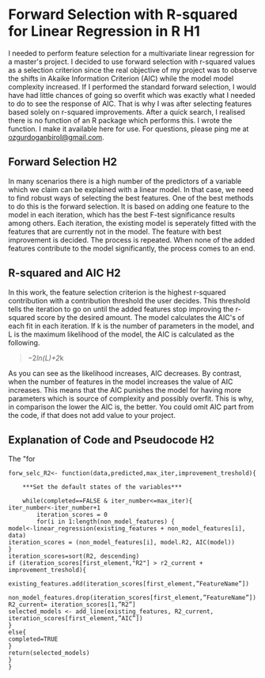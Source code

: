 # Forward Selection with R-squared for Linear Regression in R H1

I needed to perform feature selection for a multivariate linear regression for a master's project. I decided to use forward selection with r-squared values as a selection criterion since the real objective of my project was to observe the shifts in Akaike Information Criterion (AIC) while the model model complexity increased. If I performed the standard forward selection, I would have had little chances of going so overfit which was exactly what I needed to do to see the response of AIC. That is why I was after selecting features based solely on r-squared improvements. After a quick search, I realised there is no function of an R package which performs this. I wrote the function. I make it available here for use. For questions, please ping me at ozgurdoganbirol@gmail.com.

## Forward Selection H2

In many scenarios there is a high number of the predictors of a variable which we claim can be explained with a linear model. In that case, we need to find robust ways of selecting the best features. One of the best methods to do this is the forward selection. It is based on adding one feature to the model in each iteration, which has the best F-test significance results among others. Each iteration, the existing model is seperately fitted with the features that are currently not in the model. The feature with best improvement is decided. The process is repeated. When none of the added features contribute to the model significantly, the process comes to an end.

## R-squared and AIC H2

In this work, the feature selection criterion is the highest r-squared contribution with a contribution threshold the user decides. This threshold tells the iteration to go on until the added features stop improving the r-squared score by the desired amount. The model calculates the AIC's of each fit in each iteration. If k is the number of parameters in the model, and L is the maximum likelihood of the model, the AIC is calculated as the following. 

> −2*ln(L)+2*k  

As you can see as the likelihood increases, AIC decreases. By contrast, when the number of features in the model increases the value of AIC increases. This means that the AIC punishes the model for having more parameters which is source of complexity and possibly overfit. This is why, in comparison the lower the AIC is, the better. You could omit AIC part from the code, if that does not add value to your project.

## Explanation of Code and Pseudocode H2

The "for

```
forw_selc_R2<- function(data,predicted,max_iter,improvement_treshold){

	***Set the default states of the variables***
  
	while(completed==FALSE & iter_number<=max_iter){
iter_number<-iter_number+1
		iteration_scores = 0
		for(i in 1:length(non_model_features) {
model<-linear_regression(existing_features + non_model_features[i], data)
iteration_scores = (non_model_features[i], model.R2, AIC(model))
}
iteration_scores=sort(R2, descending)
if (iteration_scores[first_element,"R2"] > r2_current + improvement_treshold){
	existing_features.add(iteration_scores[first_element,”FeatureName”])
	non_model_features.drop(iteration_scores[first_element,”FeatureName”])
R2_current= iteration_scores[1,”R2”]
selected_models <- add_line(existing_features, R2_current,       iteration_scores[first_element,”AIC”])
}
else{
completed=TRUE
}
return(selected_models)
}
}
```
